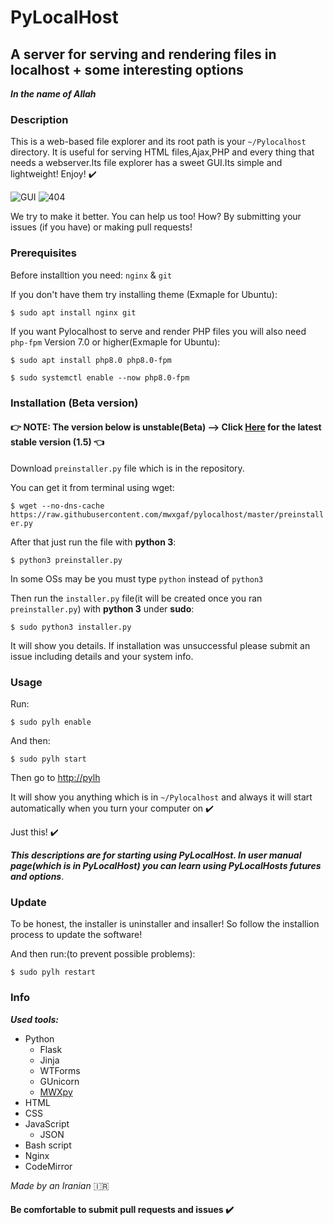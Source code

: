 # PyLocalHost
## A server for serving and rendering files in localhost + some interesting options

**_In the name of Allah_**

### Description

This is a web-based file explorer and its root path is your `~/Pylocalhost` directory. It is useful for serving HTML files,Ajax,PHP and every thing that needs a webserver.Its file explorer has a sweet GUI.Its simple and lightweight! Enjoy! :heavy_check_mark: 

![GUI](https://raw.githubusercontent.com/mwxgaf/pylocalhost/gh-pages/home.png)
![404](https://raw.githubusercontent.com/mwxgaf/pylocalhost/gh-pages/editor.png)

We try to make it better. You can help us too! How? By submitting your issues (if you have) or making pull requests!

### Prerequisites

Before installtion you need: `nginx` & `git`

If you don't have them try installing theme
(Exmaple for Ubuntu):

`$ sudo apt install nginx git`

If you want Pylocalhost to serve and render PHP files you will also need `php-fpm` Version 7.0 or higher(Exmaple for Ubuntu):

`$ sudo apt install php8.0 php8.0-fpm`

`$ sudo systemctl enable --now php8.0-fpm`

### Installation (Beta version)

#### :point_right: NOTE: The version below is unstable(Beta) --> Click [Here](https://github.com/mwxgaf/pylocalhost/releases/tag/v1.5) for the latest stable version (1.5) :point_left:

Download `preinstaller.py` file which is in the repository.

You can get it from terminal using wget:

`$ wget --no-dns-cache https://raw.githubusercontent.com/mwxgaf/pylocalhost/master/preinstaller.py`

After that just run the file with **python 3**:

`$ python3 preinstaller.py`

In some OSs may be you must type `python` instead of `python3`

Then run the `installer.py` file(it will be created once you ran `preinstaller.py`) with **python 3** under **sudo**:

`$ sudo python3 installer.py`

It will show you details. If installation was unsuccessful please submit an issue including details and your system info.

### Usage

Run:

`$ sudo pylh enable`

And then:

`$ sudo pylh start`

Then go to [http://pylh](http://pylh)

It will show you anything which is in `~/Pylocalhost` and always it will start automatically when you turn your computer on :heavy_check_mark: 

Just this! :heavy_check_mark: 

_**This descriptions are for starting using PyLocalHost. In user manual page(which is in PyLocalHost) you can learn using PyLocalHosts futures and options**_.

### Update

To be honest, the installer is uninstaller and insaller! So follow the installion process to update the software!

And then run:(to prevent possible problems):

`$ sudo pylh restart`

### Info

***Used tools:***

* Python
    * Flask
    * Jinja
    * WTForms
    * GUnicorn
    * [MWXpy](https://github.com/mwxgaf/mwxpy)
* HTML
* CSS
* JavaScript
    * JSON
* Bash script
* Nginx
* CodeMirror

_Made by an Iranian_ :iran:

#### Be comfortable to submit pull requests and issues :heavy_check_mark: 
